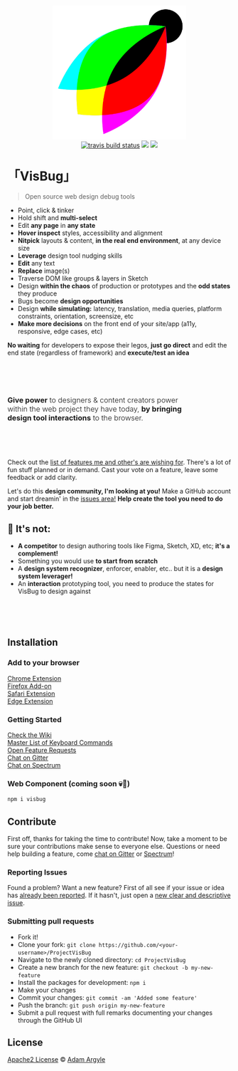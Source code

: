 <p align="center">
  <img src="./assets/visbug.png" width="300" height="300" alt="visbug">
  <br>
  <a href="https://travis-ci.org/GoogleChromeLabs/ProjectVisBug"><img src="https://travis-ci.org/GoogleChromeLabs/ProjectVisBug.svg?branch=master" alt="travis build status"></a>
  <a href="https://chrome.google.com/webstore/detail/visbug/cdockenadnadldjbbgcallicgledbeoc?hl=en"><img src="https://badgen.net/chrome-web-store/users/cdockenadnadldjbbgcallicgledbeoc"></a>
  <a href="https://chrome.google.com/webstore/detail/visbug/cdockenadnadldjbbgcallicgledbeoc?hl=en"><img src="https://badgen.net/chrome-web-store/stars/cdockenadnadldjbbgcallicgledbeoc"></a>
</p>

# 「VisBug」

> Open source web design debug tools

- Point, click & tinker
- Hold shift and **multi-select**
- Edit **any page** in **any state**
- **Hover inspect** styles, accessibility and alignment
- **Nitpick** layouts & content, **in the real end environment**, at any device size
- **Leverage** design tool nudging skills
- **Edit** any text
- **Replace** image(s)
- Traverse DOM like groups & layers in Sketch
- Design **within the chaos** of production or prototypes and the **odd states** they produce
- Bugs become **design opportunities**
- Design **while simulating:** latency, translation, media queries, platform constraints, orientation, screensize, etc
- **Make more decisions** on the front end of your site/app (a11y, responsive, edge cases, etc)


**No waiting** for developers to expose their legos, **just go direct** and edit the end state (regardless of framework) and **execute/test an idea**

<br>
<br>
<br>

<h3 style="font-weight:300; max-width: 40ch;"><b>Give power</b> to designers & content creators power within the web project they have today, <b>by bringing design tool interactions</b> to the browser.</h3>

<br>
<br>
<br>

Check out the [list of features me and other's are wishing for](https://github.com/GoogleChromeLabs/ProjectVisBug/issues?q=is%3Aopen+is%3Aissue+label%3A%22%E2%9A%A1%EF%B8%8F+feature%22). There's a lot of fun stuff planned or in demand. Cast your vote on a feature, leave some feedback or add clarity. 

Let's do this **design community, I'm looking at you!** Make a GitHub account and start dreamin' in the [issues area!](https://github.com/GoogleChromeLabs/ProjectVisBug/issues) **Help create the tool you need to do your job better.**


## 🤔 **It's not:**
-   **A competitor** to design authoring tools like Figma, Sketch, XD, etc; **it's a complement!**
-   Something you would use **to start from scratch**
-   A **design system recognizer**, enforcer, enabler, etc.. but it is a **design system leverager!**
-   An **interaction** prototyping tool, you need to produce the states for VisBug to design against

<br>
<br>
<br>

## Installation

### Add to your browser
[Chrome Extension](https://chrome.google.com/webstore/detail/cdockenadnadldjbbgcallicgledbeoc)  
[Firefox Add-on](https://addons.mozilla.org/en-US/firefox/addon/visbug/)  
[Safari Extension](https://apps.apple.com/app/id1538509686)  
[Edge Extension](https://microsoftedge.microsoft.com/addons/detail/visbug/kdmdoinnkaeognnpegpkepdnggeaodkn)  

### Getting Started
[Check the Wiki](https://github.com/GoogleChromeLabs/ProjectVisBug/wiki)  
[Master List of Keyboard Commands](https://github.com/GoogleChromeLabs/ProjectVisBug/wiki/Keyboard-Master-List)  
[Open Feature Requests](https://github.com/GoogleChromeLabs/ProjectVisBug/issues?q=is%3Aopen+is%3Aissue+label%3A%22%E2%9A%A1%EF%B8%8F+feature%22)  
[Chat on Gitter](https://gitter.im/VisBug)  
[Chat on Spectrum](https://spectrum.chat/visbug)  

### Web Component (coming soon 💀🤘)
```sh
npm i visbug
```




## Contribute

First off, thanks for taking the time to contribute!
Now, take a moment to be sure your contributions make sense to everyone else.
Questions or need help building a feature, come [chat on Gitter](https://gitter.im/VisBug) or [Spectrum](https://spectrum.chat/visbug)!

### Reporting Issues

Found a problem? Want a new feature? First of all see if your issue or idea has [already been reported](../../issues).
If it hasn't, just open a [new clear and descriptive issue](../../issues/new).

### Submitting pull requests

-   Fork it!
-   Clone your fork: `git clone https://github.com/<your-username>/ProjectVisBug`
-   Navigate to the newly cloned directory: `cd ProjectVisBug`
-   Create a new branch for the new feature: `git checkout -b my-new-feature`
-   Install the packages for development: `npm i`
-   Make your changes
-   Commit your changes: `git commit -am 'Added some feature'`
-   Push the branch: `git push origin my-new-feature`
-   Submit a pull request with full remarks documenting your changes through the GitHub UI

## License

[Apache2 License](LICENSE) © [Adam Argyle](https://argyleink.com)
